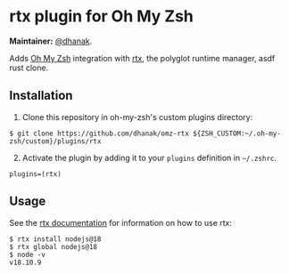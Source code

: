 # rtx plugin for Oh My Zsh

**Maintainer:** [@dhanak](https://github.com/dhanak).

Adds [Oh My Zsh](https://github.com/ohmyzsh/ohmyzsh/) integration with
[rtx](https://github.com/jdxcode/rtx), the polyglot runtime manager, asdf rust
clone.

## Installation

1. Clone this repository in oh-my-zsh's custom plugins directory:

```
$ git clone https://github.com/dhanak/omz-rtx ${ZSH_CUSTOM:~/.oh-my-zsh/custom}/plugins/rtx
```

2. Activate the plugin by adding it to your `plugins` definition in `~/.zshrc`.

```
plugins=(rtx)
```

## Usage

See the [rtx documentation](https://github.com/jdxcode/rtx#commands) for
information on how to use rtx:

```
$ rtx install nodejs@18
$ rtx global nodejs@18
$ node -v
v18.10.9
```
